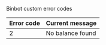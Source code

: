 Binbot custom error codes

| Error code    | Current message       |
| ------------- | -------               |
| 2             | No balance found      |
